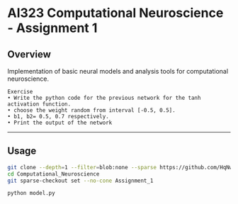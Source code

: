 # AI323 Computational Neuroscience - Assignment 1

## Overview
Implementation of basic neural models and analysis tools for computational neuroscience.

```
Exercise
• Write the python code for the previous network for the tanh
activation function.
• choose the weight random from interval [-0.5, 0.5].
• b1, b2= 0.5, 0.7 respectively.
• Print the output of the network
```

---

## Usage
```bash
git clone --depth=1 --filter=blob:none --sparse https://github.com/HqNw/Computational_Neuroscience.git -o Assignment_1
cd Computational_Neuroscience
git sparse-checkout set --no-cone Assignment_1
```

```python
python model.py
```

